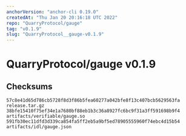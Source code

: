 ```yaml
---
anchorVersion: "anchor-cli 0.19.0"
createdAt: "Thu Jan 20 20:16:18 UTC 2022"
repo: "QuarryProtocol/gauge"
tag: "v0.1.9"
slug: "QuarryProtocol__gauge-v0.1.9"
---
```

# QuarryProtocol/gauge v0.1.9
## Checksums
```
57c8e41d65d786cb5728f8d3f86b5fea60277a042bfe8f13c407bcb5629563fa  release.tar.gz
38bfe15410f75ef34e1a7680bf88eb1b3c36a8927fc6bc9f31a3ff591698b9f4  artifacts/verifiable/gauge.so
591fb30ec11dfd3d339ca854fa5ff2eb5a9bf5ed78905555960f74ebc4d15b54  artifacts/idl/gauge.json
```
